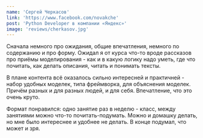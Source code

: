 ```yaml
---
name: 'Сергей Черкасов'
link: 'https://www.facebook.com/novakche'
post: 'Python Developer в компании «Яндекс»'
image: 'reviews/cherkasov.jpg'
---
```


Сначала немного про ожидания, общие впечатления, немного по содержанию и про форму. Ожидал я от курса что-то вроде рассказов про приёмы моделирования - как и в какую логику надо уметь, где что почитать, как делать описания, читать и понимать тексты.

В плане контента всё оказалось сильно интересней и практичней - набор удобных моделек, типа фреймворка, для объяснения моделек. Причём разных и для разных людей, и для себя. Впечатление, что это очень круто.

Формат понравился: одно занятие раз в неделю - класс, между занятиями можно что-то почитать-подумать. Можно и домашку делать, но мне было интереснее и удобнее не делать. В конце подумал, что может и зря.

